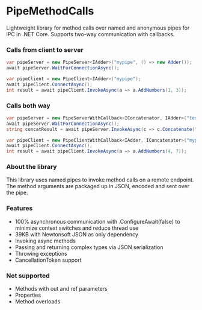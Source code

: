 # PipeMethodCalls
Lightweight library for method calls over named and anonymous pipes for IPC in .NET Core. Supports two-way communication with callbacks.

### Calls from client to server

```csharp
var pipeServer = new PipeServer<IAdder>("mypipe", () => new Adder());
await pipeServer.WaitForConnectionAsync();
```

```csharp
var pipeClient = new PipeClient<IAdder>("mypipe");
await pipeClient.ConnectAsync();
int result = await pipeClient.InvokeAsync(a => a.AddNumbers(1, 3));
```

### Calls both way

```csharp
var pipeServer = new PipeServerWithCallback<IConcatenator, IAdder>("testpipe", () => new Adder());
await pipeServer.WaitForConnectionAsync();
string concatResult = await pipeServer.InvokeAsync(c => c.Concatenate("a", "b"));
```

```csharp
var pipeClient = new PipeClientWithCallback<IAdder, IConcatenator>("mypipe", () => new Concatenator());
await pipeClient.ConnectAsync();
int result = await pipeClient.InvokeAsync(a => a.AddNumbers(4, 7));
```

### About the library
This library uses named pipes to invoke method calls on a remote endpoint. The method arguments are packaged up in JSON, encoded and sent over the pipe.

### Features
* 100% asynchronous communication with .ConfigureAwait(false) to minimize context switches and reduce thread use
* 39KB with Newtonsoft JSON as only dependency
* Invoking async methods
* Passing and returning complex types via JSON serialization
* Throwing exceptions
* CancellationToken support

### Not supported
* Methods with out and ref parameters
* Properties
* Method overloads
